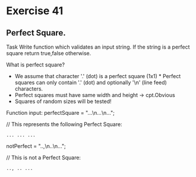 # Exercise 41

## Perfect Square.

Task
Write function which validates an input string. If the string is a perfect square return true,false otherwise.

What is perfect square?
* We assume that character '.' (dot) is a perfect square (1x1) * Perfect squares can only contain '.' (dot) and optionally '\n' (line feed) characters.
* Perfect squares must have same width and height -> cpt.Obvious
* Squares of random sizes will be tested!

Function input:
  perfectSquare = "...\n...\n...";

// This represents the following Perfect Square:

`...
...
...`

notPerfect = "..,\n..\n...";

// This is not a Perfect Square:

`..,
..
...`
